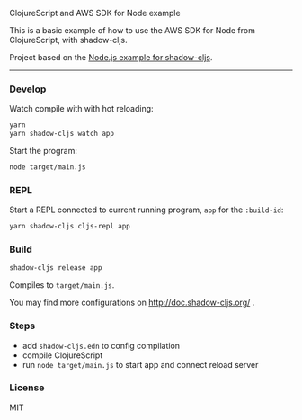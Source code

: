 ClojureScript and AWS SDK for Node example

This is a basic example of how to use the AWS SDK for Node from ClojureScript, with shadow-cljs.

Project based on the [Node.js example for shadow-cljs](https://github.com/minimal-xyz/minimal-shadow-cljs-nodejs).

----

### Develop

Watch compile with with hot reloading:

```bash
yarn
yarn shadow-cljs watch app
```

Start the program:

```bash
node target/main.js
```

### REPL

Start a REPL connected to current running program, `app` for the `:build-id`:

```bash
yarn shadow-cljs cljs-repl app
```

### Build

```bash
shadow-cljs release app
```

Compiles to `target/main.js`.

You may find more configurations on http://doc.shadow-cljs.org/ .

### Steps

* add `shadow-cljs.edn` to config compilation
* compile ClojureScript
* run `node target/main.js` to start app and connect reload server

### License

MIT
